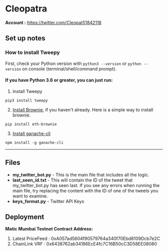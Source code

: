 # **Cleopatra**

**Account :** https://twitter.com/Cleopat51842118

## Set up notes

### How to install Tweepy

First, check your Python version with ``python3 --version`` or ``python --version`` on console (terminal/shell/command prompt).

#### If you have Python 3.6 or greater, you can just run:

1. Install Tweepy

```
pip3 install tweepy
```

2. [Install Brownie](https://eth-brownie.readthedocs.io/en/stable/install.html), if you haven't already. Here is a simple way to install brownie.

```
pip install eth-brownie
```

3. [Install ganache-cli](https://www.npmjs.com/package/ganache-cli)

```
npm install -g ganache-cli
```


---

## Files
- **my_twitter_bot.py** - This is the main file that includes all the logic.
- **last_seen_id.txt** - This will contain the ID of the tweet that my_twitter_bot.py has seen last. If you see any errors when running the main file, try replacing the content with the ID of one of the tweets you want to examine.
- **keys_format.py** - Twitter API Keys


## Deployment
**Matic Mumbai Testnet Contract Address:**

1. Latest PriceFeed : 0xA057ad5604f90579764a340f70Ebd8109Dcb7e2C
2. ChainLink VRF : 0x6438762ab34186EcE4fc7C16B50cC3D58EE08080